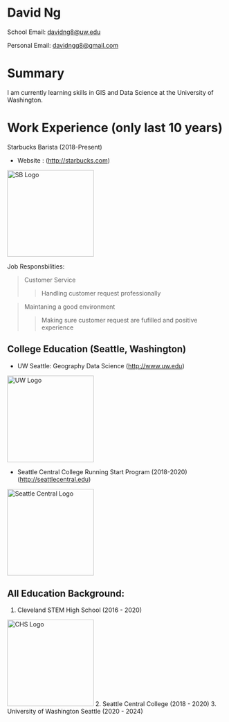 # David Ng

School Email: davidng8@uw.edu

Personal Email: davidngg8@gmail.com


# Summary

I am currently learning skills in GIS and Data Science at the University of Washington. 

# Work Experience (only last 10 years)

Starbucks Barista (2018-Present)
* Website : (http://starbucks.com)
 <img src="https://i.imgur.com/cwoE9D7.jpg" alt="SB Logo" width="200"/>

Job Responsbilities:
> Customer Service
>>Handling customer request professionally

>Maintaning a good environment
>>Making sure customer request are fufilled and positive experience


## College Education (Seattle, Washington)

* UW Seattle: Geography Data Science (http://www.uw.edu)
<img src="https://xpresso.gs.washington.edu/images/uw.png" alt="UW Logo" width= "200">

* Seattle Central College Running Start Program (2018-2020) (http://seattlecentral.edu)
<img src="https://crown.edu.mm/wp-content/uploads/2021/08/SeattleCentral.png.png" alt="Seattle Central Logo" width = "200">

## All Education Background:
1. Cleveland STEM High School (2016 - 2020)
<img src="https://clevelandhs.seattleschools.org/wp-content/uploads/sites/20/2021/07/2017_ClevelandSeal_small.jpg" alt="CHS Logo" width = "200">
2. Seattle Central College (2018 - 2020)
3. University of Washington Seattle (2020 - 2024)




